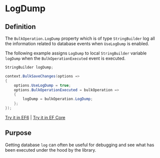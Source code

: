 # LogDump

## Definition

The `BulkOperation.LogDump` property which is of type `StringBuilder` log all the information related to database events when `UseLogDump` is enabled.

The following example assigns `LogDump` to local `StringBuilder` variable `logDump` when the `BulkOperationExecuted` event is executed. 

```csharp
StringBuilder logDump;

context.BulkSaveChanges(options =>
{
    options.UseLogDump = true;
    options.BulkOperationExecuted = bulkOperation =>
    {
        logDump = bulkOperation.LogDump;
    };
});
```

[Try it in EF6](https://dotnetfiddle.net/v37ink) | [Try it in EF Core](https://dotnetfiddle.net/1a5kbE)

## Purpose
Getting database `log` can often be useful for debugging and see what has been executed under the hood by the library.
